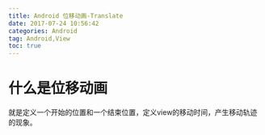 ```yaml
---
title: Android 位移动画-Translate
date: 2017-07-24 10:56:42
categories: Android
tag: Android,View
toc: true
---
```


# 什么是位移动画
  就是定义一个开始的位置和一个结束位置，定义view的移动时间，产生移动轨迹的现象。
